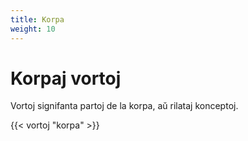 ```yaml
---
title: Korpa
weight: 10
---
```


# Korpaj vortoj

Vortoj signifanta partoj de la korpa, aŭ rilataj konceptoj.

{{< vortoj "korpa" >}}
